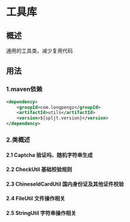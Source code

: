 # 工具库

## 概述
通用的工具类，减少复用代码

## 用法

### 1.maven依赖
```xml
<dependency>
    <groupId>com.longpengz</groupId>
    <artifactId>utils</artifactId>
    <version>${spljt.version}</version>
</dependency>
```

### 2.类概述

#### 2.1 Captcha 验证吗、随机字符串生成

#### 2.2 CheckUtil 基础校验规则

#### 2.3 ChineseIdCardUtil 国内身份证及其他证件校验

#### 2.4 FileUtil 文件操作相关

#### 2.5 StringUtil 字符串操作相关



